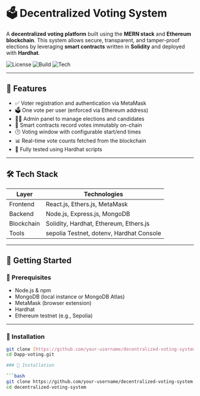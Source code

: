 # 🗳️ Decentralized Voting System

A **decentralized voting platform** built using the **MERN stack** and **Ethereum blockchain**. This system allows secure, transparent, and tamper-proof elections by leveraging **smart contracts** written in **Solidity** and deployed with **Hardhat**.

![License](https://img.shields.io/badge/license-MIT-blue.svg)
![Build](https://img.shields.io/badge/build-passing-brightgreen)
![Tech](https://img.shields.io/badge/stack-MERN%20%2B%20Solidity-ff69b4)

---

## 📌 Features

- ✅ Voter registration and authentication via MetaMask
- 🗳️ One vote per user (enforced via Ethereum address)
- 🧑‍💼 Admin panel to manage elections and candidates
- 🔐 Smart contracts record votes immutably on-chain
- 🕒 Voting window with configurable start/end times
- 📊 Real-time vote counts fetched from the blockchain
- 🧪 Fully tested using Hardhat scripts

---

## 🛠️ Tech Stack

| Layer         | Technologies                               |
|---------------|--------------------------------------------|
| Frontend      | React.js, Ethers.js, MetaMask              |
| Backend       | Node.js, Express.js, MongoDB               |
| Blockchain    | Solidity, Hardhat, Ethereum, Ethers.js     |
| Tools         | sepolia Testnet, dotenv, Hardhat Console   |

---

## 🚀 Getting Started

### 🧾 Prerequisites

- Node.js & npm
- MongoDB (local instance or MongoDB Atlas)
- MetaMask (browser extension)
- Hardhat
- Ethereum testnet (e.g., Sepolia)

---

### 🔧 Installation

```bash
git clone [https://github.com/your-username/decentralized-voting-system.git](https://github.com/nandini06-helix/Dapp-voting.git)
cd Dapp-voting.git

### 🔧 Installation

```bash
git clone https://github.com/your-username/decentralized-voting-system.git
cd decentralized-voting-system
